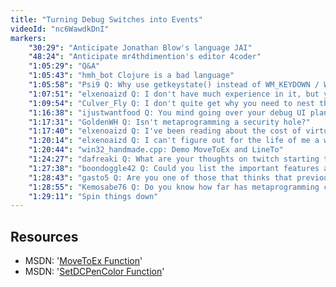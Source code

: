 ```yaml
---
title: "Turning Debug Switches into Events"
videoId: "nc6WawdkDnI"
markers:
    "30:29": "Anticipate Jonathan Blow's language JAI"
    "48:24": "Anticipate mr4thdimention's editor 4coder"
    "1:05:29": "Q&A"
    "1:05:43": "hmh_bot Clojure is a bad language"
    "1:05:58": "Psi9 Q: Why use getkeystate() instead of WM_KEYDOWN / WM_KEYUP?"
    "1:07:51": "elxenoaizd Q: I don't have much experience in it, but you mentioned the RTTI in C++ is not as good. Could you explain a bit why?"
    "1:09:54": "Culver_Fly Q: I don't quite get why you need to nest the macros for DEBUG_IFs. Can you explain it?"
    "1:16:38": "ijustwantfood Q: You mind going over your debug UI plan for those who don't know what the current plan is?"
    "1:17:31": "GoldenWH Q: Isn't metaprogramming a security hole?"
    "1:17:40": "elxenoaizd Q: I've been reading about the cost of virtual functions. Normal non-virtual functions costs a 'call' command, but with virtual we need two fetches and a call. Is that very costly in performance critical areas? Is that the reason to avoid virtuals? For me, I don't like the fact that they introduce hidden costs, makes it harder to reason about your code"
    "1:20:14": "elxenoaizd Q: I can't figure out for the life of me a way to draw an empty, non-filled Rectangle via the Win32 API. I tried SelectObject(DC, GetStockObject(NULL_BRUSH)) and then Rectangle(...) but it never draws anything [see Resources]"
    "1:20:44": "win32_handmade.cpp: Demo MoveToEx and LineTo"
    "1:24:27": "dafreaki Q: What are your thoughts on twitch starting to affect game design?"
    "1:27:38": "boondoggle42 Q: Could you list the important features a good graphical debugger should have?"
    "1:28:43": "gasto5 Q: Are you one of those that thinks that previously DirectX was better than OpenGL, but now is the opposite?"
    "1:28:55": "Kemosabe76 Q: Do you know how far has metaprogramming come along in other fields? I can imagine researchers using genetic algorithms to self enhance code"
    "1:29:11": "Spin things down"
---
```

    
## Resources

* MSDN: '[MoveToEx Function](https://msdn.microsoft.com/en-us/library/windows/desktop/dd145069)'
* MSDN: '[SetDCPenColor Function](https://msdn.microsoft.com/en-us/library/windows/desktop/dd162970)'
